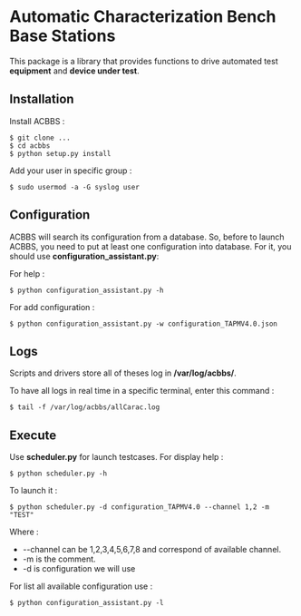 
# Automatic Characterization Bench Base Stations

  

This package is a library that provides functions to drive automated test **equipment** and **device under test**.

  

## Installation

Install ACBBS :

    $ git clone ...
	$ cd acbbs
	$ python setup.py install

Add your user in specific group :

    $ sudo usermod -a -G syslog user

  

## Configuration

ACBBS will search its configuration from a database. So, before to launch ACBBS, you need to put at least one configuration into database. For it, you should use **configuration_assistant.py**:

For help :

    $ python configuration_assistant.py -h

For add configuration :
  
    $ python configuration_assistant.py -w configuration_TAPMV4.0.json

## Logs

Scripts and drivers store all of theses log in **/var/log/acbbs/**.

To have all logs in real time in a specific terminal, enter this command :

    $ tail -f /var/log/acbbs/allCarac.log

## Execute

Use **scheduler.py** for launch testcases. For display help :

    $ python scheduler.py -h

To launch it :

    $ python scheduler.py -d configuration_TAPMV4.0 --channel 1,2 -m "TEST"

Where :

 - --channel can be 1,2,3,4,5,6,7,8 and correspond of available channel.
 - -m is the comment.
 - -d is configuration we will use

For list all available configuration use :

    $ python configuration_assistant.py -l
